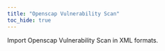 ```yaml
---
title: "Openscap Vulnerability Scan"
toc_hide: true
---
```

Import Openscap Vulnerability Scan in XML formats.
